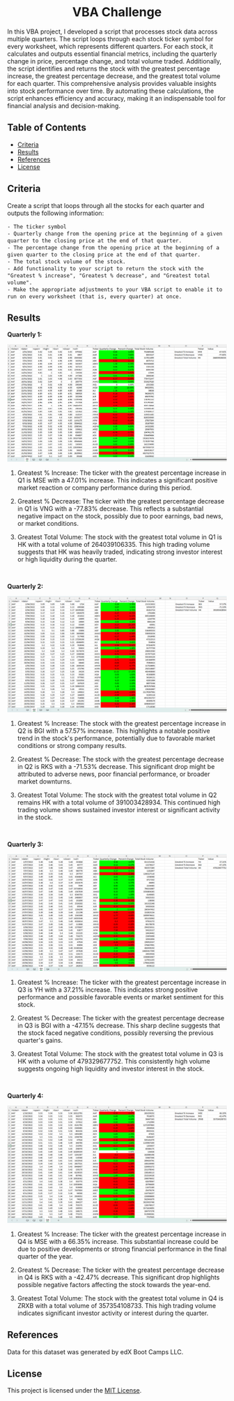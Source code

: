 <h1 align = "center"> VBA Challenge </h1>

In this VBA project, I developed a script that processes stock data across multiple quarters. The script loops through each stock ticker symbol for every worksheet, which represents different quarters. For each stock, it calculates and outputs essential financial metrics, including the quarterly change in price, percentage change, and total volume traded. Additionally, the script identifies and returns the stock with the greatest percentage increase, the greatest percentage decrease, and the greatest total volume for each quarter. This comprehensive analysis provides valuable insights into stock performance over time. By automating these calculations, the script enhances efficiency and accuracy, making it an indispensable tool for financial analysis and decision-making.

## Table of Contents

- [Criteria](#criteria)
- [Results](#results)
- [References](#references)
- [License](#license)

## Criteria

Create a script that loops through all the stocks for each quarter and outputs the following information:

```
- The ticker symbol
- Quarterly change from the opening price at the beginning of a given quarter to the closing price at the end of that quarter.
- The percentage change from the opening price at the beginning of a given quarter to the closing price at the end of that quarter.
- The total stock volume of the stock.
- Add functionality to your script to return the stock with the "Greatest % increase", "Greatest % decrease", and "Greatest total volume".
- Make the appropriate adjustments to your VBA script to enable it to run on every worksheet (that is, every quarter) at once.
```

## Results

<b>Quarterly 1:</b>

![](./results/Quarterly1.png)

1. Greatest % Increase: The ticker with the greatest percentage increase in Q1 is MSE with a 47.01% increase. This indicates a significant positive market reaction or company performance during this period.

2. Greatest % Decrease: The ticker with the greatest percentage decrease in Q1 is VNG with a -77.83% decrease. This reflects a substantial negative impact on the stock, possibly due to poor earnings, bad news, or market conditions.

3. Greatest Total Volume: The stock with the greatest total volume in Q1 is HK with a total volume of 264039106335. This high trading volume suggests that HK was heavily traded, indicating strong investor interest or high liquidity during the quarter.

<br>

<b>Quarterly 2:</b>

![](./results/Quarterly2.png)

1. Greatest % Increase: The stock with the greatest percentage increase in Q2 is BGI with a 57.57% increase. This highlights a notable positive trend in the stock's performance, potentially due to favorable market conditions or strong company results.

2. Greatest % Decrease: The stock with the greatest percentage decrease in Q2 is RKS with a -71.53% decrease. This significant drop might be attributed to adverse news, poor financial performance, or broader market downturns.

3. Greatest Total Volume: The stock with the greatest total volume in Q2 remains HK with a total volume of 391003428934. This continued high trading volume shows sustained investor interest or significant activity in the stock.

<br>

<b>Quarterly 3:</b>

![](./results/Quarterly3.png)

1. Greatest % Increase: The ticker with the greatest percentage increase in Q3 is YH with a 37.21% increase. This indicates strong positive performance and possible favorable events or market sentiment for this stock.

2. Greatest % Decrease: The ticker with the greatest percentage decrease in Q3 is BGI with a -47.15% decrease. This sharp decline suggests that the stock faced negative conditions, possibly reversing the previous quarter's gains.

3. Greatest Total Volume: The stock with the greatest total volume in Q3 is HK with a volume of 479329677752. This consistently high volume suggests ongoing high liquidity and investor interest in the stock.

<br>

<b>Quarterly 4:</b>

![](./results/Quarterly4.png)

1. Greatest % Increase: The ticker with the greatest percentage increase in Q4 is MSE with a 66.35% increase. This substantial increase could be due to positive developments or strong financial performance in the final quarter of the year.

2. Greatest % Decrease: The ticker with the greatest percentage decrease in Q4 is RKS with a -42.47% decrease. This significant drop highlights possible negative factors affecting the stock towards the year-end.

3. Greatest Total Volume: The stock with the greatest total volume in Q4 is ZRXB with a total volume of 357354108733. This high trading volume indicates significant investor activity or interest during the quarter.

## References

Data for this dataset was generated by edX Boot Camps LLC.

## License

This project is licensed under the [MIT License](https://github.com/Yukitoshi12345/VBA-Challenge/blob/main/LICENSE).
